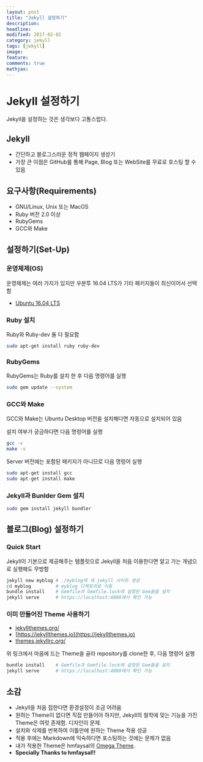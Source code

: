 ```yaml
---
layout: post
title: "Jekyll 설정하기"
description: 
headline: 
modified: 2017-02-02
category: jekyll
tags: [jekyll]
image: 
feature: 
comments: true
mathjax: 
---
```


# Jekyll 설정하기

Jekyll을 설정하는 것은 생각보다 고통스럽다.

## Jekyll

* 간단하고 블로그스러운 정적 웹페이지 생성기
* 가장 큰 이점은 GitHub를 통해 Page, Blog 또는 WebSite를 무료로 호스팅 할 수 있음

## 요구사항(Requirements)

* GNU/Linux, Unix 또는 MacOS
* Ruby 버전 2.0 이상
* RubyGems
* GCC와 Make

## 설정하기(Set-Up)

### 운영체제(OS)

운영체제는 여러 가지가 있지만 우분투 16.04 LTS가 기타 패키지들이 최신이어서 선택함

* [Ubuntu 16.04 LTS](https://www.ubuntu.com/download/desktop)

### Ruby 설치

Ruby와 Ruby-dev 둘 다 필요함

```bash
sudo apt-get install ruby ruby-dev
```

### RubyGems

RubyGems는 Ruby를 설치 한 후 다음 명령어를 실행

```bash
sudo gem update --system
```

### GCC와 Make

GCC와 Make는 Ubuntu Desktop 버전을 설치해다면 자동으로 설치되어 있음

설치 여부가 궁금하다면 다음 명령어를 실행

```bash
gcc -v
make -v
```

Server 버전에는 포함된 패키지가 아니므로 다음 명렁어 실행

```bash
sudo apt-get install gcc
sudo apt-get install make
```

### Jekyll과 Bunlder Gem 설치

```bash
sudo gem install jekyll bundler
```

## 블로그(Blog) 설정하기


### Quick Start

Jekyll이 기본으로 제공해주는 템플릿으로 Jekyll을 처음 이용한다면 알고 가는 개념으로 실행해도 무방함

```bash
jekyll new myblog # ./myblog에 새 jekyll 사이트 생성
cd myblog         # myblog 디렉토리로 이동
bundle install    # Gemfile과 Gemfile.lock에 설정된 Gem들을 설치
jekyll serve      # https://localhost:4000에서 확인 가능
```

### 이미 만들어진 Theme 사용하기

* [jekyllthemes.org/](jekyllthemes.org)
* [https://jekyllthemes.io](https://jekyllthemes.io)
* [themes.jekyllrc.org/](themes.jekyllrc.org/)

위 링크에서 마음에 드는 Theme을 골라 repository를 clone한 후, 다음 명령어 실행

```bash
bundle install    # Gemfile과 Gemfile.lock에 설정된 Gem들을 설치
jekyll serve      # https://localhost:4000에서 확인 가능
```

## 소감

* Jekyll을 처음 접한다면 환경설정이 조금 어려움
* 원하는 Theme이 없다면 직접 만들어야 하지만, Jekyll의 철학에 맞는 기능을 가진 Theme은 여럿 존재함. 디자인이 문제.
* 설치와 삭제를 반복하여 이틀만에 원하는 Theme 적용 성공
* 적용 후에는 Markdown에 익숙하다면 포스팅하는 것에는 문제가 없음
* 내가 적용한 Theme은 hmfaysal의 [Omega Theme](https://github.com/hmfaysal/hmfaysal-omega-theme).
* **Specially Thanks to hmfaysal!!**
